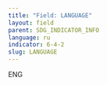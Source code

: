 ```yaml
---
title: "Field: LANGUAGE"
layout: field
parent: SDG_INDICATOR_INFO
language: ru
indicator: 6-4-2
slug: LANGUAGE
---
```

ENG